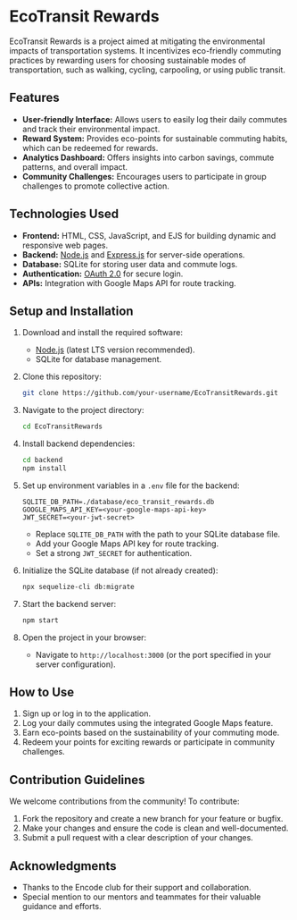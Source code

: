 # EcoTransit Rewards

EcoTransit Rewards is a project aimed at mitigating the environmental impacts of transportation systems. It incentivizes eco-friendly commuting practices by rewarding users for choosing sustainable modes of transportation, such as walking, cycling, carpooling, or using public transit.

## Features

- **User-friendly Interface:** Allows users to easily log their daily commutes and track their environmental impact.
- **Reward System:** Provides eco-points for sustainable commuting habits, which can be redeemed for rewards.
- **Analytics Dashboard:** Offers insights into carbon savings, commute patterns, and overall impact.
- **Community Challenges:** Encourages users to participate in group challenges to promote collective action.

## Technologies Used

- **Frontend:** HTML, CSS, JavaScript, and EJS for building dynamic and responsive web pages.
- **Backend:** [Node.js](https://nodejs.org/) and [Express.js](https://expressjs.com/) for server-side operations.
- **Database:** SQLite for storing user data and commute logs.
- **Authentication:** [OAuth 2.0](https://oauth.net/2/) for secure login.
- **APIs:** Integration with Google Maps API for route tracking.

## Setup and Installation

1. Download and install the required software:
   - [Node.js](https://nodejs.org/) (latest LTS version recommended).
   - SQLite for database management.

2. Clone this repository:
   ```bash
   git clone https://github.com/your-username/EcoTransitRewards.git
   ```

3. Navigate to the project directory:
   ```bash
   cd EcoTransitRewards
   ```

4. Install backend dependencies:
   ```bash
   cd backend
   npm install
   ```

5. Set up environment variables in a `.env` file for the backend:
   ```plaintext
   SQLITE_DB_PATH=./database/eco_transit_rewards.db
   GOOGLE_MAPS_API_KEY=<your-google-maps-api-key>
   JWT_SECRET=<your-jwt-secret>
   ```

   - Replace `SQLITE_DB_PATH` with the path to your SQLite database file.
   - Add your Google Maps API key for route tracking.
   - Set a strong `JWT_SECRET` for authentication.

6. Initialize the SQLite database (if not already created):
   ```bash
   npx sequelize-cli db:migrate
   ```

7. Start the backend server:
   ```bash
   npm start
   ```

8. Open the project in your browser:
   - Navigate to `http://localhost:3000` (or the port specified in your server configuration).

## How to Use

1. Sign up or log in to the application.
2. Log your daily commutes using the integrated Google Maps feature.
3. Earn eco-points based on the sustainability of your commuting mode.
4. Redeem your points for exciting rewards or participate in community challenges.

## Contribution Guidelines

We welcome contributions from the community! To contribute:

1. Fork the repository and create a new branch for your feature or bugfix.
2. Make your changes and ensure the code is clean and well-documented.
3. Submit a pull request with a clear description of your changes.

## Acknowledgments

- Thanks to the Encode club for their support and collaboration.
- Special mention to our mentors and teammates for their valuable guidance and efforts.
